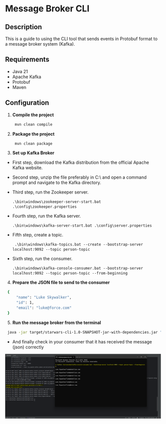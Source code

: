 # Message Broker CLI

## Description

This is a guide to using the CLI tool that sends events in Protobuf format to a message broker system (Kafka).

## Requirements

- Java 21
- Apache Kafka
- Protobuf
- Maven

## Configuration

1. **Compile the project**

   ```bash
    mvn clean compile
    ```
2. **Package the project**

   ```bash
    mvn clean package
    ```
3.  **Set up Kafka Broker**

- First step, download the Kafka distribution from the official Apache Kafka website.
   
- Second step, unzip the file preferably in C:\ and open a command prompt and navigate to the Kafka directory.
   
- Third step, run the Zookeeper server.
  ```
  .\bin\windows\zookeeper-server-start.bat .\config\zookeeper.properties
  ``` 
- Fourth step, run the Kafka server.
  ```
  .\bin\windows\kafka-server-start.bat .\config\server.properties
  ``` 
- Fifth step, create a topic.
  ```
   .\bin\windows\kafka-topics.bat --create --bootstrap-server localhost:9092 --topic person-topic
  ```
- Sixth step, run the consumer.
  ```
  .\bin\windows\kafka-console-consumer.bat --bootstrap-server localhost:9092 --topic person-topic --from-beginning
  ```
4.  **Prepare the JSON file to send to the consumer**

```bash
 {
     "name": "Luke Skywalker",
     "id": 1,
     "email": "luke@force.com"
 } 
 ```

5. **Run the message broker from the terminal**

```bash
 java -jar target/starwars-cli-1.0-SNAPSHOT-jar-with-dependencies.jar "localhost:9092" "src/main/resources/person.json"
```

- And finally check in your consumer that it has received the message (json) correctly

![img.png](img.png)
